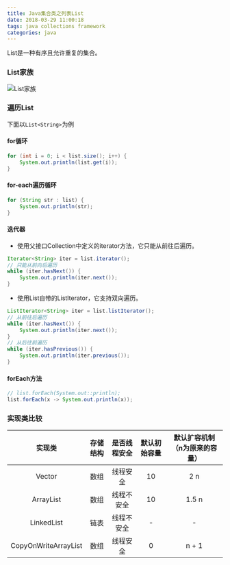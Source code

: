 ```yaml
---
title: Java集合类之列表List
date: 2018-03-29 11:00:18
tags: java collections framework
categories: java
---
```


List是一种有序且允许重复的集合。

<!--more-->

### List家族

![List家族](/static/images/java-list-family.png)

### 遍历List

下面以`List<String>`为例

#### for循环

```java
for (int i = 0; i < list.size(); i++) {
    System.out.println(list.get(i));
}
```

#### for-each遍历循环

```java
for (String str : list) {
    System.out.println(str);
}
```

#### 迭代器

* 使用父接口Collection中定义的iterator方法，它只能从前往后遍历。

```java
Iterator<String> iter = list.iterator();
// 只能从前向后遍历
while (iter.hasNext()) {
    System.out.println(iter.next());
}
```

* 使用List自带的ListIterator，它支持双向遍历。

```java
ListIterator<String> iter = list.listIterator();
// 从前往后遍历
while (iter.hasNext()) {
    System.out.println(iter.next());
}
// 从后往前遍历
while (iter.hasPrevious()) {
    System.out.println(iter.previous());
}
```

#### forEach方法

```java
// list.forEach(System.out::println);
list.forEach(x -> System.out.println(x));
```

### 实现类比较

|        实现类        | 存储结构 | 是否线程安全 | 默认初始容量 | 默认扩容机制（n为原来的容量） |
| :------------------: | :------: | :----------: | :----------: | :---------------------------: |
|        Vector        |   数组   |   线程安全   |      10      |             2 n             |
|      ArrayList       |   数组   |  线程不安全  |      10      |            1.5 n            |
|      LinkedList      |   链表   |  线程不安全  |      -       |               -               |
| CopyOnWriteArrayList |   数组   |   线程安全   |      0       |             n + 1             |

